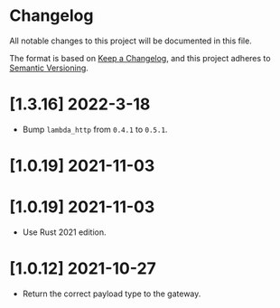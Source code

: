 # Changelog
All notable changes to this project will be documented in this file.

The format is based on [Keep a Changelog](https://keepachangelog.com/en/1.0.0/),
and this project adheres to [Semantic Versioning](https://semver.org/spec/v2.0.0.html).

# [1.3.16] 2022-3-18

- Bump `lambda_http` from `0.4.1` to `0.5.1`. 

# [1.0.19] 2021-11-03

# [1.0.19] 2021-11-03

- Use Rust 2021 edition.

# [1.0.12] 2021-10-27

- Return the correct payload type to the gateway.

